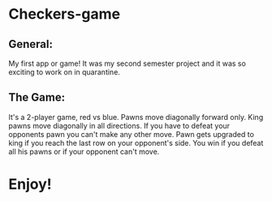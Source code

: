 # Checkers-game

## General:
My first app or game! It was my second semester project and it was so exciting to work on in quarantine.

## The Game:
It's a 2-player game, red vs blue. 
Pawns move diagonally forward only.
King pawns move diagonally in all directions.
If you have to defeat your opponents pawn you can't make any other move.
Pawn gets upgraded to king if you reach the last row on your opponent's side.
You win if you defeat all his pawns or if your opponent can't move.

# Enjoy!
